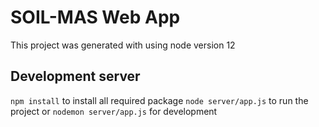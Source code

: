 # SOIL-MAS Web App

This project was generated with using node version 12 

## Development server

`npm install` to install all required package
`node server/app.js` to run the project or `nodemon server/app.js` for development

